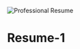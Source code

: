 ![Professional Resume](https://user-images.githubusercontent.com/85657424/228452968-6c995088-c9f3-406e-8081-1d8aba14842c.jpg)
# Resume-1
